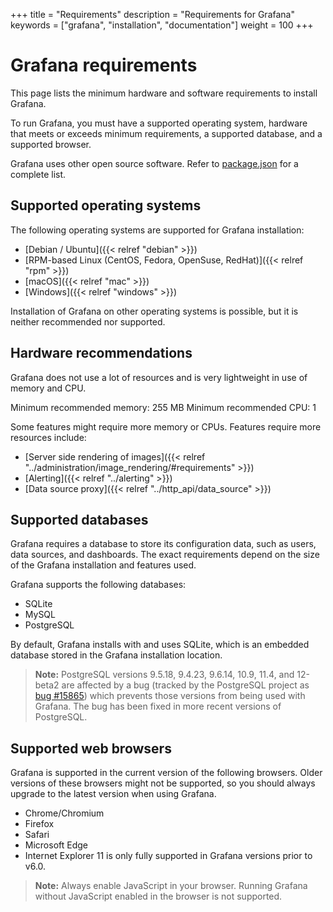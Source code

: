 +++
title = "Requirements"
description = "Requirements for Grafana"
keywords = ["grafana", "installation", "documentation"]
weight = 100
+++

# Grafana requirements

This page lists the minimum hardware and software requirements to install Grafana.

To run Grafana, you must have a supported operating system, hardware that meets or exceeds minimum requirements, a supported database, and a supported browser.

Grafana uses other open source software. Refer to [package.json](https://github.com/grafana/grafana/blob/master/package.json) for a complete list.

## Supported operating systems

The following operating systems are supported for Grafana installation:

- [Debian / Ubuntu]({{< relref "debian" >}})
- [RPM-based Linux (CentOS, Fedora, OpenSuse, RedHat)]({{< relref "rpm" >}})
- [macOS]({{< relref "mac" >}})
- [Windows]({{< relref "windows" >}})

Installation of Grafana on other operating systems is possible, but it is neither recommended nor supported.

## Hardware recommendations

Grafana does not use a lot of resources and is very lightweight in use of memory and CPU.

Minimum recommended memory: 255 MB
Minimum recommended CPU: 1

Some features might require more memory or CPUs. Features require more resources include:

- [Server side rendering of images]({{< relref "../administration/image_rendering/#requirements" >}})
- [Alerting]({{< relref "../alerting" >}})
- [Data source proxy]({{< relref "../http_api/data_source" >}})

## Supported databases

Grafana requires a database to store its configuration data, such as users, data sources, and dashboards. The exact requirements depend on the size of the Grafana installation and features used.

Grafana supports the following databases:

- SQLite
- MySQL
- PostgreSQL

By default, Grafana installs with and uses SQLite, which is an embedded database stored in the Grafana installation location.

> **Note:** PostgreSQL versions 9.5.18, 9.4.23, 9.6.14, 10.9, 11.4, and 12-beta2 are affected by a bug (tracked by the PostgreSQL project as [bug #15865](https://www.postgresql.org/message-id/flat/15865-17940eacc8f8b081%40postgresql.org)) which prevents those versions from being used with Grafana. The bug has been fixed in more recent versions of PostgreSQL.

## Supported web browsers

Grafana is supported in the current version of the following browsers. Older versions of these browsers might not be supported, so you should always upgrade to the latest version when using Grafana.

- Chrome/Chromium
- Firefox
- Safari
- Microsoft Edge
- Internet Explorer 11 is only fully supported in Grafana versions prior to v6.0.

> **Note:** Always enable JavaScript in your browser. Running Grafana without JavaScript enabled in the browser is not supported.
